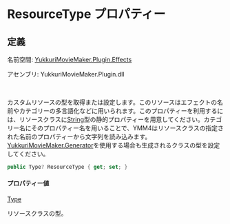 # ResourceType プロパティー

## 定義

名前空間: [YukkuriMovieMaker.Plugin.Effects](../../index)

アセンブリ: YukkuriMovieMaker.Plugin.dll

<br/>

カスタムリソースの型を取得または設定します。このリソースはエフェクトの名前やカテゴリーの多言語化などに用いられます。このプロパティーを利用するには、リソースクラスに[String](https://learn.microsoft.com/ja-jp/dotnet/api/system.string)型の静的プロパティーを用意してください。カテゴリー名にそのプロパティー名を用いることで、YMM4はリソースクラスの指定された名前のプロパティーから文字列を読み込みます。[YukkuriMovieMaker.Generator](https://github.com/manju-summoner/YukkuriMovieMaker.Generator)を使用する場合も生成されるクラスの型を設定してください。

```csharp
public Type? ResourceType { get; set; }
```

#### プロパティー値
[Type](https://learn.microsoft.com/ja-jp/dotnet/api/system.type)

リソースクラスの型。